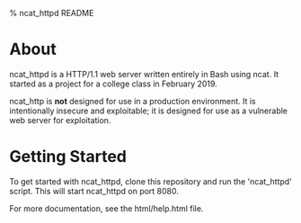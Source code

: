 % ncat_httpd README

# About

ncat_httpd is a HTTP/1.1 web server written entirely in Bash using ncat. It started as a project for a college class in February 2019.

ncat_http is **not** designed for use in a production environment. It is intentionally insecure and exploitable; it is designed for use as a vulnerable web server for exploitation.

# Getting Started

To get started with ncat_httpd, clone this repository and run the 'ncat_httpd' script. This will start ncat_httpd on port 8080.

For more documentation, see the html/help.html file.

